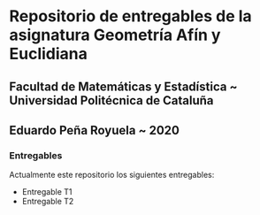 # Repositorio  de entregables de la asignatura Geometría Afín y Euclidiana

## Facultad de Matemáticas y Estadística ~ Universidad Politécnica de Cataluña

## Eduardo Peña Royuela ~ 2020

### Entregables

Actualmente este repositorio los siguientes entregables:

- Entregable T1
- Entregable T2
